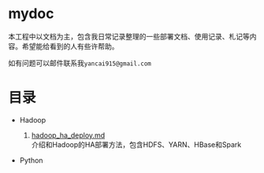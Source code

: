 # mydoc

本工程中以文档为主，包含我日常记录整理的一些部署文档、使用记录、札记等内容。希望能给看到的人有些许帮助。

如有问题可以邮件联系我`yancai915@gmail.com`

# 目录

 - Hadoop
    1. [hadoop_ha_deploy.md](hadoop/hadoop_ha_deploy.md)  
        介绍和Hadoop的HA部署方法，包含HDFS、YARN、HBase和Spark

 - Python
